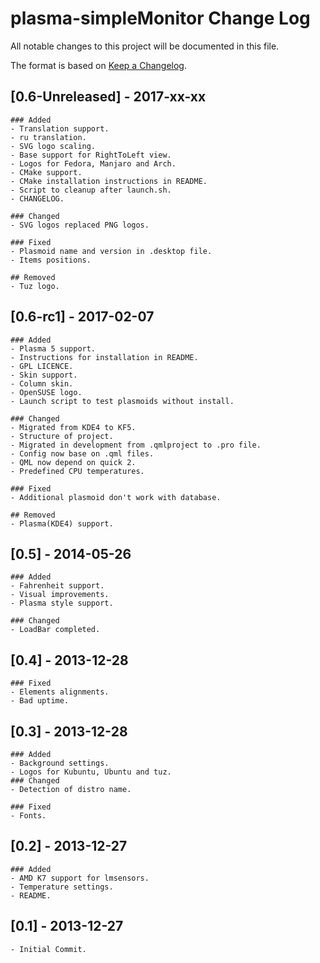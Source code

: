 # plasma-simpleMonitor Change Log
All notable changes to this project will be documented in this file.

The format is based on [Keep a Changelog](http://keepachangelog.com/).

## [0.6-Unreleased] - 2017-xx-xx
    ### Added
    - Translation support.
    - ru translation.
    - SVG logo scaling.
    - Base support for RightToLeft view.
    - Logos for Fedora, Manjaro and Arch.
    - CMake support.
    - CMake installation instructions in README.
    - Script to cleanup after launch.sh.
    - CHANGELOG.

    ### Changed
    - SVG logos replaced PNG logos.

    ### Fixed
    - Plasmoid name and version in .desktop file.
    - Items positions.
    
    ## Removed
    - Tuz logo.
    
## [0.6-rc1] - 2017-02-07
    ### Added
    - Plasma 5 support.
    - Instructions for installation in README.
    - GPL LICENCE.
    - Skin support.
    - Column skin.
    - OpenSUSE logo.
    - Launch script to test plasmoids without install.

    ### Changed
    - Migrated from KDE4 to KF5.
    - Structure of project.
    - Migrated in development from .qmlproject to .pro file.
    - Config now base on .qml files.
    - QML now depend on quick 2.
    - Predefined CPU temperatures.

    ### Fixed
    - Additional plasmoid don't work with database.
    
    ## Removed
    - Plasma(KDE4) support.

## [0.5] - 2014-05-26
    ### Added
    - Fahrenheit support.
    - Visual improvements.
    - Plasma style support.
    
    ### Changed
    - LoadBar completed.
    
## [0.4] - 2013-12-28
    ### Fixed
    - Elements alignments.
    - Bad uptime.
    
## [0.3] - 2013-12-28
    ### Added
    - Background settings.
    - Logos for Kubuntu, Ubuntu and tuz.
    ### Changed
    - Detection of distro name.
    
    ### Fixed
    - Fonts.

## [0.2] - 2013-12-27
    ### Added
    - AMD K7 support for lmsensors.
    - Temperature settings.
    - README.
    
## [0.1] - 2013-12-27
    - Initial Commit.
